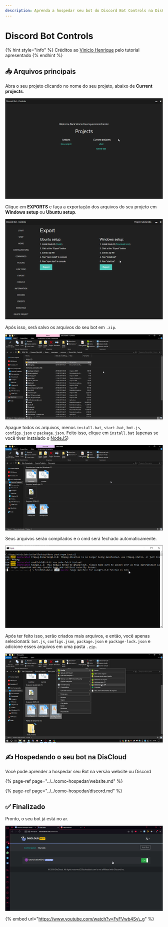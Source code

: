 ```yaml
---
description: Aprenda a hospedar seu bot do Discord Bot Controls na DisCloud
---
```


# Discord Bot Controls

{% hint style="info" %}
Créditos ao [Vinicio Henrique](https://steempeak.com/@viniciotricolor) pelo tutorial apresentado
{% endhint %}

## 📥 Arquivos principais

Abra o seu projeto clicando no nome do seu projeto, abaixo de **Current projects**.

![](../../../.gitbook/assets/image%20%2841%29.png)



Clique em **EXPORTS** e faça a exportação dos arquivos do seu projeto em **Windows setup** ou **Ubuntu setup**.

![](../../../.gitbook/assets/image%20%2824%29.png)



Após isso, será salvo os arquivos do seu bot em `.zip`.

![](../../../.gitbook/assets/image%20%2839%29.png)



Apague todos os arquivos, menos `install.bat`, `start.bat`, `bot.js`, `configs.json` e `package.json`. Feito isso, clique em `install.bat` \(apenas se você tiver instalado o [NodeJS](https://nodejs.org/dist/v10.16.3/node-v10.16.3-x86.msi)\)

![](../../../.gitbook/assets/image%20%2828%29.png)



Seus arquivos serão compilados e o cmd será fechado automaticamente.

![](../../../.gitbook/assets/image%20%2816%29.png)

  
Após ter feito isso, serão criados mais arquivos, e então, você apenas selecionará: `bot.js`, `configs.json`, `package.json` e `package-lock.json` e adicione esses arquivos em uma pasta `.zip`.

![](../../../.gitbook/assets/image%20%289%29.png)

## ✍ Hospedando o seu bot na DisCloud

Você pode aprender a hospedar seu Bot na versão website ou Discord

{% page-ref page="../../como-hospedar/website.md" %}

{% page-ref page="../../como-hospedar/discord.md" %}

## ✅ Finalizado

Pronto, o seu bot já está no ar.

![](../../../.gitbook/assets/image%20%288%29.png)

{% embed url="https://www.youtube.com/watch?v=FyFVwb4Sy\_g" %}



